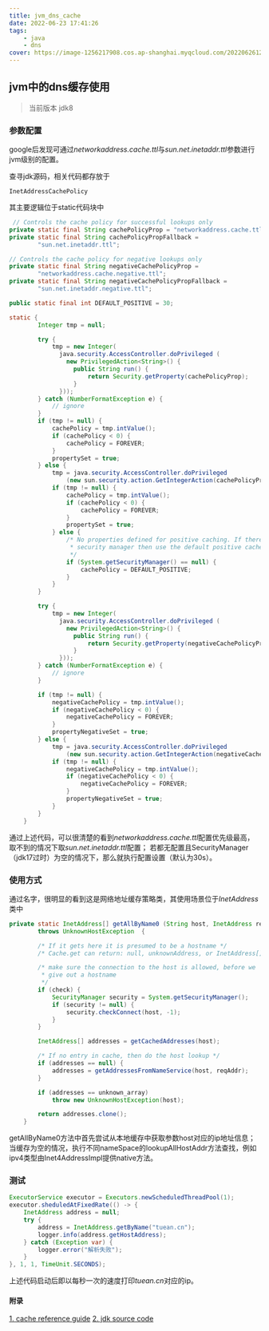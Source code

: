 ```yaml
---
title: jvm_dns_cache
date: 2022-06-23 17:41:26
tags:
    - java
    - dns
cover: https://image-1256217908.cos.ap-shanghai.myqcloud.com/20220626124942.png
---
```



## jvm中的dns缓存使用

> 当前版本 jdk8


### 参数配置
google后发现可通过*networkaddress.cache.ttl*与*sun.net.inetaddr.ttl*参数进行jvm级别的配置。

查寻jdk源码，相关代码都存放于
```text
InetAddressCachePolicy
```

其主要逻辑位于static代码块中
```java
 // Controls the cache policy for successful lookups only
private static final String cachePolicyProp = "networkaddress.cache.ttl";
private static final String cachePolicyPropFallback =
        "sun.net.inetaddr.ttl";

// Controls the cache policy for negative lookups only
private static final String negativeCachePolicyProp =
        "networkaddress.cache.negative.ttl";
private static final String negativeCachePolicyPropFallback =
        "sun.net.inetaddr.negative.ttl";

public static final int DEFAULT_POSITIVE = 30;

static {
        Integer tmp = null;

        try {
            tmp = new Integer(
              java.security.AccessController.doPrivileged (
                new PrivilegedAction<String>() {
                  public String run() {
                      return Security.getProperty(cachePolicyProp);
                  }
              }));
        } catch (NumberFormatException e) {
            // ignore
        }
        if (tmp != null) {
            cachePolicy = tmp.intValue();
            if (cachePolicy < 0) {
                cachePolicy = FOREVER;
            }
            propertySet = true;
        } else {
            tmp = java.security.AccessController.doPrivileged
                (new sun.security.action.GetIntegerAction(cachePolicyPropFallback));
            if (tmp != null) {
                cachePolicy = tmp.intValue();
                if (cachePolicy < 0) {
                    cachePolicy = FOREVER;
                }
                propertySet = true;
            } else {
                /* No properties defined for positive caching. If there is no
                 * security manager then use the default positive cache value.
                 */
                if (System.getSecurityManager() == null) {
                    cachePolicy = DEFAULT_POSITIVE;
                }
            }
        }

        try {
            tmp = new Integer(
              java.security.AccessController.doPrivileged (
                new PrivilegedAction<String>() {
                  public String run() {
                      return Security.getProperty(negativeCachePolicyProp);
                  }
              }));
        } catch (NumberFormatException e) {
            // ignore
        }

        if (tmp != null) {
            negativeCachePolicy = tmp.intValue();
            if (negativeCachePolicy < 0) {
                negativeCachePolicy = FOREVER;
            }
            propertyNegativeSet = true;
        } else {
            tmp = java.security.AccessController.doPrivileged
                (new sun.security.action.GetIntegerAction(negativeCachePolicyPropFallback));
            if (tmp != null) {
                negativeCachePolicy = tmp.intValue();
                if (negativeCachePolicy < 0) {
                    negativeCachePolicy = FOREVER;
                }
                propertyNegativeSet = true;
            }
        }
    }
```


通过上述代码，可以很清楚的看到*networkaddress.cache.ttl*配置优先级最高，取不到的情况下取*sun.net.inetaddr.ttl*配置；
若都无配置且SecurityManager（jdk17过时）为空的情况下，那么就执行配置设置（默认为30s）。


### 使用方式
通过名字，很明显的看到这是网络地址缓存策略类，其使用场景位于*InetAddress*类中

```java
private static InetAddress[] getAllByName0 (String host, InetAddress reqAddr, boolean check)
        throws UnknownHostException  {

        /* If it gets here it is presumed to be a hostname */
        /* Cache.get can return: null, unknownAddress, or InetAddress[] */

        /* make sure the connection to the host is allowed, before we
         * give out a hostname
         */
        if (check) {
            SecurityManager security = System.getSecurityManager();
            if (security != null) {
                security.checkConnect(host, -1);
            }
        }

        InetAddress[] addresses = getCachedAddresses(host);

        /* If no entry in cache, then do the host lookup */
        if (addresses == null) {
            addresses = getAddressesFromNameService(host, reqAddr);
        }

        if (addresses == unknown_array)
            throw new UnknownHostException(host);

        return addresses.clone();
    }
```

getAllByName0方法中首先尝试从本地缓存中获取参数host对应的ip地址信息；
当缓存为空的情况，执行不同nameSpace的lookupAllHostAddr方法查找，例如ipv4类型由Inet4AddressImpl提供native方法。


### 测试
```java
ExecutorService executor = Executors.newScheduledThreadPool(1);
executor.sheduledAtFixedRate(() -> {
    InetAddress address = null;
    try {
        address = InetAddress.getByName("tuean.cn");
        logger.info(address.getHostAddress);
    } catch (Exception var) {
        logger.error("解析失败");
    }
}, 1, 1, TimeUnit.SECONDS);
```

上述代码启动后即以每秒一次的速度打印*tuean.cn*对应的ip。


#### 附录
[1. cache reference guide](http://javaeesupportpatterns.blogspot.com/2011/03/java-dns-cache-reference-guide.html)
[2. jdk source code](http://hg.openjdk.java.net/jdk8/jdk8/jdk/)
